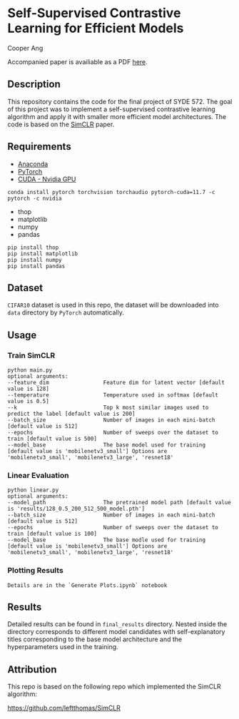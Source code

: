 # Self-Supervised Contrastive Learning for Efficient Models

Cooper Ang

Accompanied paper is availiable as a PDF [here](Self_Supervised_Contrastive_Learning_for_Efficient_Models.pdf).

## Description
This repository contains the code for the final project of SYDE 572. The goal of this project was to implement a self-supervised contrastive learning algorithm and apply it with smaller more efficient model architectures. The code is based on the [SimCLR](https://arxiv.org/abs/2002.05709) paper.

## Requirements
- [Anaconda](https://www.anaconda.com/download/)
- [PyTorch](https://pytorch.org)
- [CUDA - Nvidia GPU](https://developer.nvidia.com/cuda-11-7-1-download-archive)
```
conda install pytorch torchvision torchaudio pytorch-cuda=11.7 -c pytorch -c nvidia
```
- thop
- matplotlib
- numpy
- pandas
```
pip install thop
pip install matplotlib
pip install numpy
pip install pandas
```

## Dataset
`CIFAR10` dataset is used in this repo, the dataset will be downloaded into `data` directory by `PyTorch` automatically.

## Usage
### Train SimCLR
```
python main.py
optional arguments:
--feature_dim                 Feature dim for latent vector [default value is 128]
--temperature                 Temperature used in softmax [default value is 0.5]
--k                           Top k most similar images used to predict the label [default value is 200]
--batch_size                  Number of images in each mini-batch [default value is 512]
--epochs                      Number of sweeps over the dataset to train [default value is 500]
--model_base                  The base model used for training [default value is 'mobilenetv3_small'] Options are 'mobilenetv3_small', 'mobilenetv3_large', 'resnet18'
```

### Linear Evaluation
```
python linear.py
optional arguments:
--model_path                  The pretrained model path [default value is 'results/128_0.5_200_512_500_model.pth']
--batch_size                  Number of images in each mini-batch [default value is 512]
--epochs                      Number of sweeps over the dataset to train [default value is 100]
--model_base                  The base modle used for training [default value is 'mobilenetv3_small'] Options are 'mobilenetv3_small', 'mobilenetv3_large', 'resnet18'
```

### Plotting Results
```
Details are in the `Generate Plots.ipynb` notebook
```

## Results
Detailed results can be found in `final_results` directory.
Nested inside the directory corresponds to different model candidates with self-explanatory titles corresponding to the base model architecture and the hyperparameters used in the training.


## Attribution
This repo is based on the following repo which implemented the SimCLR algorithm:

https://github.com/leftthomas/SimCLR
